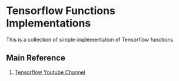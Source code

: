 # Tensorflow Functions Implementations
This is a collection of simple implementation of Tensorflow functions

## Main Reference
1. [Tensorflow Youtube Channel](https://www.youtube.com/channel/UC0rqucBdTuFTjJiefW5t-IQ/videos?view=0&sort=da&flow=grid)
